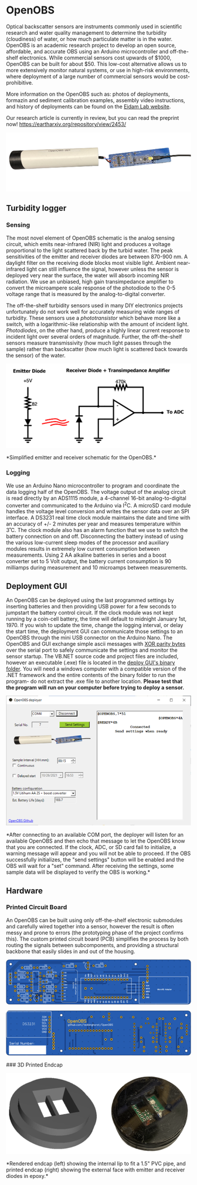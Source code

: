 # OpenOBS
Optical backscatter sensors are instruments commonly used in scientific research and water quality management to determine the turbidity (cloudiness) of water, or how much particulate matter is in the water. OpenOBS is an academic research project to develop an open source, affordable, and accurate OBS using an Arduino microcontroller and off-the-shelf electronics. While commercial sensors cost upwards of \$1000, OpenOBS can be built for about \$50. This low-cost alternative allows us to more extensively monitor natural systems, or use in high-risk environments, where deployment of a large number of commercial sensors would be cost-prohibitive.

More information on the OpenOBS such as: photos of deployments, formazin and sediment calibration examples, assembly video instructions, and history of deployments can be found on the [Eidam Lab website](https://sed.web.unc.edu/optical-backscatter-sensors/).

Our research article is currently in review, but you can read the preprint now! https://eartharxiv.org/repository/view/2453/

<p align="center">
  <img src="images/OBS1.png" />
</p>

## Turbidity logger

### Sensing
The most novel element of OpenOBS schematic is the analog sensing circuit, which emits near-infrared (NIR) light and produces a voltage proportional to the light scattered back by the turbid water. The peak sensitivities of the emitter and receiver diodes are between 870-900 nm. A daylight filter on the receiving diode blocks most visible light. Ambient near-infrared light can still influence the signal, however unless the sensor is deployed very near the surface, the water will absorb incoming NIR radiation. We use an unbiased, high gain transimpedance amplifier to convert the microampere scale response of the photodiode to the 0-5 voltage range that is measured by the analog-to-digital converter. 

The off-the-shelf turbidity sensors used in many DIY electronics projects unfortunately do not work well for accurately measuring wide ranges of turbidity. These sensors use a *phototransistor* which behave more like a switch, with a logarithmic-like relationship with the amount of incident light. *Photodiodes*, on the other hand, produce a highly linear current response to incident light over several orders of magnitude. Further, the off-the-shelf sensors measure transmissivity (how much light passes through the sample) rather than backscatter (how much light is scattered back towards the sensor) of the water. 

<p align="center">
  <img src="images/TIA_annotated.png" />
</p>
*Simplified emitter and receiver schematic for the OpenOBS.*


### Logging
We use an Arduino Nano microcontroller to program and coordinate the data logging half of the OpenOBS. The voltage output of the analog circuit is read directly by an ADS1115 module, a 4-channel 16-bit analog-to-digital converter and communicated to the Arduino via I<sup>2</sup>C.  A microSD card module handles the voltage level conversion and writes the sensor data over an SPI interface. A DS3231 real time clock module maintains the date and time with an accuracy of +/- 2 minutes per year and measures temperature within 3˚C. The clock module also has an alarm function that we use to switch the battery connection on and off. Disconnecting the battery instead of using the various low-current sleep modes of the processor and auxiliary modules results in extremely low current consumption between measurements.  Using 2 AA alkaline batteries in series and a boost converter set to 5 Volt output, the battery current consumption is 90 milliamps during measurement and 10 microamps between measurements.  

## Deployment GUI
An OpenOBS can be deployed using the last programmed settings by inserting batteries and then providing USB power for a few seconds to jumpstart the battery control circuit. If the clock module was not kept running by a coin-cell battery, the time will default to midnight January 1st, 1970. If you wish to update the time, change the logging interval, or delay the start time, the deployment GUI can communicate those settings to an OpenOBS through the mini USB connector on the Arduino Nano. The OpenOBS and GUI exchange simple ascii messages with [XOR parity bytes](https://en.wikipedia.org/wiki/Checksum#Parity_byte_or_parity_word) over the serial port to safely communicate the settings and monitor the sensor startup. The VB.NET source code and project files are included, however an executable (.exe) file is located in the [deploy GUI's binary folder](/OpenOBS_deployGUI/bin). You will need a windows computer with a compatible version of the .NET framework and the entire contents of the binary folder to run the program- do not extract the .exe file to another location. **Please test that the program will run on your computer before trying to deploy a sensor.**

<p align="center">
  <img src="images/VB_GUI.PNG" />
</p>
*After connecting to an available COM port, the deployer will listen for an available OpenOBS and then echo that message to let the OpenOBS know that you are connected. If the clock, ADC, or SD card fail to initialize, a warning message will appear and you will not be able to proceed. If the OBS successfully initializes, the "send settings" button will be enabled and the OBS will wait for a "set" command. After receiving the settings, some sample data will be displayed to verify the OBS is working.*

## Hardware


### Printed Circuit Board
An OpenOBS can be built using only off-the-shelf electronic submodules and carefully wired together into a sensor, however the result is often messy and prone to errors (the prototyping phase of the project confirms this). The custom printed circuit board (PCB) simplifies the process by both routing the signals between subcomponents, and providing a structural backbone that easily slides in and out of the housing.


<p align="center">
  <img src="hardware/PCB_gerber/pcb_front.png" />
</p>
<p align="center">
  <img src="hardware/PCB_gerber/pcb_back.png" />
</p>
### 3D Printed Endcap


<p align="center">
  <img src="images/endcap_both.png" />
</p>
*Rendered endcap (left) showing the internal lip to fit a 1.5" PVC pipe, and printed endcap (right) showing the external face with emitter and receiver diodes in epoxy.*